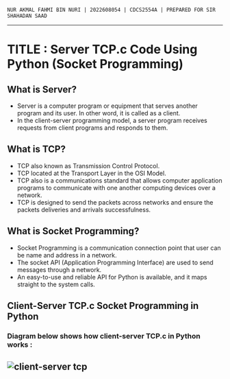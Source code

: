 `NUR AKMAL FAHMI BIN NURI | 2022608054 | CDCS2554A | PREPARED FOR SIR SHAHADAN SAAD`
___
# TITLE : Server TCP.c Code Using Python (Socket Programming)
## What is Server?
* Server is a computer program or equipment that serves another program and its user. In other word, it is called as a client.
* In the client-server programming model, a server program receives requests from client programs and responds to them.

## What is TCP?
* TCP also known as Transmission Control Protocol.
* TCP located at the Transport Layer in the OSI Model.
* TCP also is a communications standard that allows computer application programs to communicate with one another computing devices over a network.
* TCP is designed to send the packets across networks and ensure the packets deliveries and arrivals successfulness.

## What is Socket Programming?
* Socket Programming is a communication connection point that user can be name and address in a network.
* The socket API (Application Programming Interface) are used to send messages through a network.
* An easy-to-use and reliable API for Python is available, and it maps straight to the system calls.


## Client-Server TCP.c Socket Programming in Python
### Diagram below shows how client-server TCP.c in Python works :
## ![client-server tcp](https://github.com/addff/2403-ITT440/assets/166005313/15cb3331-8bf6-4aa6-91e3-54908721e603)
